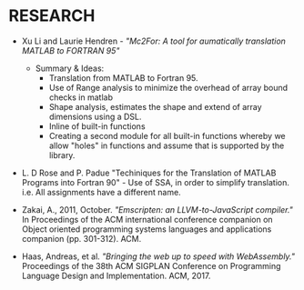 # RESEARCH

- Xu Li and Laurie Hendren - _"Mc2For: A tool for aumatically translation MATLAB to FORTRAN 95"_
	- Summary & Ideas:
		- Translation from MATLAB to Fortran 95.
		- Use of Range analysis to minimize the overhead of array bound checks
		  in matlab
		- Shape analysis, estimates the shape and extend of array dimensions
		  using a DSL.
		- Inline of built-in functions
		- Creating a second module for all built-in functions whereby we allow
		  "holes" in functions and assume that is supported by the library.


- L. D Rose and P. Padue "Techiniques for the Translation of MATLAB Programs
  into Fortran 90"
  		- Use of SSA, in order to simplify translation. i.e. All assignments
		  have a different name.
- Zakai, A., 2011, October. _"Emscripten: an LLVM-to-JavaScript compiler."_
 In Proceedings of the ACM international conference companion on Object oriented programming systems languages and applications companion (pp. 301-312). ACM.
- Haas, Andreas, et al. _"Bringing the web up to speed with WebAssembly."_ 
Proceedings of the 38th ACM SIGPLAN Conference on Programming Language Design and Implementation. ACM, 2017.
